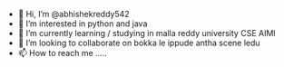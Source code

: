 - 👋 Hi, I’m @abhishekreddy542
- 👀 I’m interested in python and java
- 🌱 I’m currently learning / studying in malla reddy university CSE AIMl
- 💞️ I’m looking to collaborate on bokka le ippude antha scene ledu
- 📫 How to reach me .....


<!---
abhishekreddy542/abhishekreddy542 is a ✨ special ✨ repository because its `README.md` (this file) appears on your GitHub profile.
You can click the Preview link to take a look at your changes.
--->
